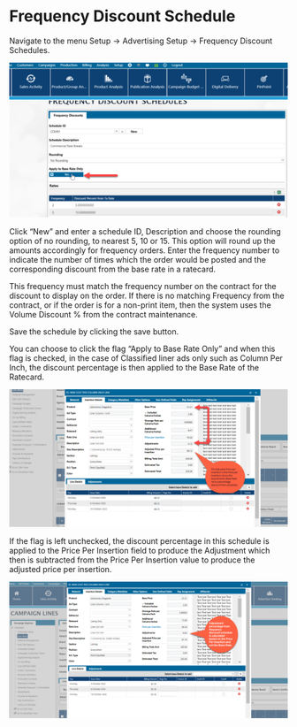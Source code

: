 # Frequency Discount Schedule

Navigate to the menu Setup -> Advertising Setup -> Frequency Discount Schedules.

![](<../../../../.gitbook/assets/7 (49).png>)

Click “New” and enter a schedule ID, Description and choose the rounding option of no rounding, to nearest 5, 10 or 15. This option will round up the amounts accordingly for frequency orders. Enter the frequency number to indicate the number of times which the order would be posted and the corresponding discount from the base rate in a ratecard.

This frequency must match the frequency number on the contract for the discount to display on the order. If there is no matching Frequency from the contract, or if the order is for a non-print item, then the system uses the Volume Discount % from the contract maintenance.

Save the schedule by clicking the save button.

You can choose to click the flag “Apply to Base Rate Only” and when this flag is checked, in the case of Classified liner ads only such as Column Per Inch, the discount percentage is then applied to the Base Rate of the Ratecard.

![](<../../../../.gitbook/assets/8 (42).png>)

If the flag is left unchecked, the discount percentage in this schedule is applied to the Price Per Insertion field to produce the Adjustment which then is subtracted from the Price Per Insertion value to produce the adjusted price per insertion.

![](<../../../../.gitbook/assets/9 (21).png>)
